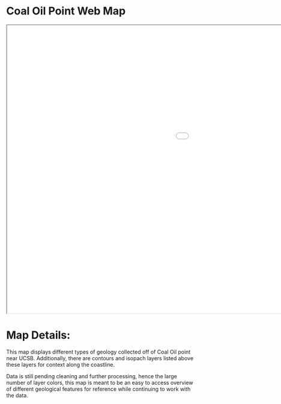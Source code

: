 # Coal Oil Point Web Map

<iframe src="coal_oil_map/index.html" height=768 width=1500></iframe>

# Map Details:
This map displays different types of geology collected off of Coal Oil point near UCSB. Additionally, there are contours and isopach layers listed above these layers for context along the coastline.

Data is still pending cleaning and further processing, hence the large number of layer colors, this map is meant to be an easy to access overview of different geological features for reference while continuing to work with the data.
